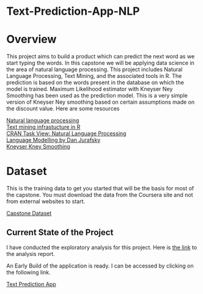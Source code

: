 # Text-Prediction-App-NLP

# Overview

This project aims to build a product which can predict the next word as we start typing the words.
In this capstone we will be applying data science in the area of natural language processing. This project includes Natural Language Processing, Text Mining, and the associated tools in R. The prediction is based on the words present in the database on which the model is trained. Maximum Likelihood estimator with Kneyser Ney Smoothing has been used as the prediction model. This is a very simple version of Kneyser Ney smoothing based on certain assumptions made on the discount value. Here are some resources

[Natural language processing](https://en.wikipedia.org/wiki/Natural_language_processing)      
[Text mining infrastucture in R](http://www.jstatsoft.org/v25/i05/)        
[CRAN Task View: Natural Language Processing](http://cran.r-project.org/web/views/NaturalLanguageProcessing.html)    
[Language Modelling by Dan Jurafsky](http://web.stanford.edu/class/cs124/lec/languagemodeling.pdf)  
[Kneyser Kney Smoothing](https://en.wikipedia.org/wiki/Kneser%E2%80%93Ney_smoothing)

# Dataset

This is the training data to get you started that will be the basis for most of the capstone. You must download the data from the Coursera site and not from external websites to start.

[Capstone Dataset](https://d396qusza40orc.cloudfront.net/dsscapstone/dataset/Coursera-SwiftKey.zip)

## Current State of the Project

I have conducted the exploratory analysis for this project. Here is [the link](https://rpubs.com/amanbhagat77/ExpAnalysis) to the analysis report.     

An Early Build of the application is ready. I can be accessed by clicking on the following link.

[Text Prediction App](https://amanbhagat.shinyapps.io/Text-Prediction-NLP/)
